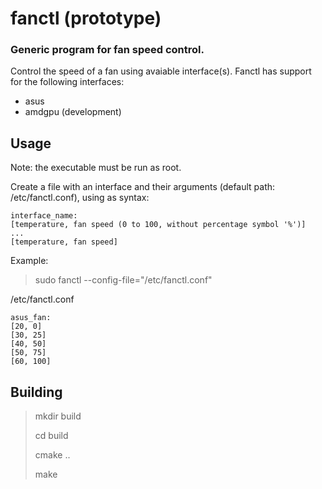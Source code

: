# fanctl (prototype)
###	Generic program for fan speed control.

Control the speed of a fan using avaiable interface(s). Fanctl has support for the following interfaces:

* asus
* amdgpu (development)

## Usage

Note: the executable must be run as root.

Create a file with an interface and their arguments (default path: /etc/fanctl.conf), using as syntax:

```
interface_name:
[temperature, fan speed (0 to 100, without percentage symbol '%')]
...
[temperature, fan speed]
```

Example:

> sudo fanctl --config-file="/etc/fanctl.conf"

/etc/fanctl.conf

```
asus_fan:
[20, 0]
[30, 25]
[40, 50]
[50, 75]
[60, 100]
```
## Building
> mkdir build
> 
> cd build
> 
> cmake ..
> 
> make
